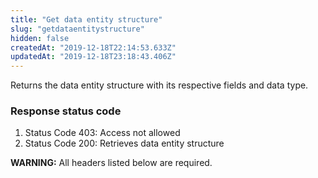 ```yaml
---
title: "Get data entity structure"
slug: "getdataentitystructure"
hidden: false
createdAt: "2019-12-18T22:14:53.633Z"
updatedAt: "2019-12-18T23:18:43.406Z"
---
```

Returns the data entity structure with its respective fields and data type.

### Response status code

1. Status Code 403: Access not allowed
2. Status Code 200: Retrieves data entity structure

**WARNING:** All headers listed below are required.